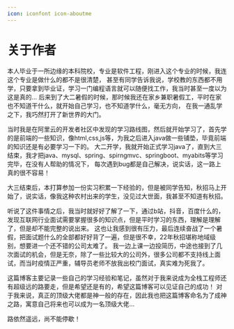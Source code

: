 ```yaml
---
icon: iconfont icon-aboutme
---
```


# 关于作者

本人毕业于一所边缘的本科院校，专业是软件工程，刚进入这个专业的时候，我连这个专业是做什么的都不是很清楚，
甚至有同学告诉我说，学校教的东西都不用学，只要拿到毕业证，学习一门编程语言就可以随便找工作，我当时甚至一度以为这是真的...
后来到了大二暑假的时候，那时候我还在家乡兼职暑假工，平时在家也不知道干什么，就开始自己学习，也不知道学什么，毫无方向，
在我一通乱学之下，我巧然打开了新世界的大门。

当时我是在阿里云的开发者社区中发现的学习路线图，然后就开始学习了，首先学的是前端的一些知识，像html,css,js等，为我之后进入java做一些铺垫，毕竟前端的知识还是有必要学习一下的。
大二开学，我就开始正式学习java了，直到大三结束，我才把java、mysql、spring、spirngmvc、springboot、myabits等学习完毕，在没有人帮助的情况下，
每次遇到bug都是自己解决，说实话，这一路上真的很不容易！

大三结束后，本打算参加一份实习积累一下经验的，但是被同学告知，秋招马上开始了，说实话，像我这种农村出来的学生，没见过大世面，我甚至不知道有秋招。

听说了这件事情之后，我当时就好好了解了一下，通过b站，抖音，百度什么的，发现互联网行业面试需要掌握很多的知识点，但是平时学习的东西，理解是理解了，但是却不能完整的说出来。
这也让我感到很有压力，最后连续奋战了一个暑假，把面试题什么的全部都好好背了一遍，但是很不幸，22年秋招堪称地域级别，想要进一个还不错的公司太难了。
我一边上课一边投简历，中途也接到了几次面试的机会，但是无奈，除了一些比较大的公司外，很多公司都不支持线上面试，而当时疫情正严重，辅导员老师不放我出校门面试，真实难为死我了。

这篇博客主要记录一些自己的学习经验和笔记，虽然对于我来说成为全栈工程师还有超级远的路要走，但是希望还是有的，希望这篇博客可以见证自己的成功！
对于我来说，真正的顶级大佬都是神一般的存在，因此我也把这篇博客命名为了成神之路，寓意自己将来也可以成为一名顶级大佬...

路依然遥远，尚不能停歇！


